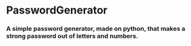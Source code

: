 # PasswordGenerator
### A simple password generator, made on python, that makes a strong password out of letters and numbers.